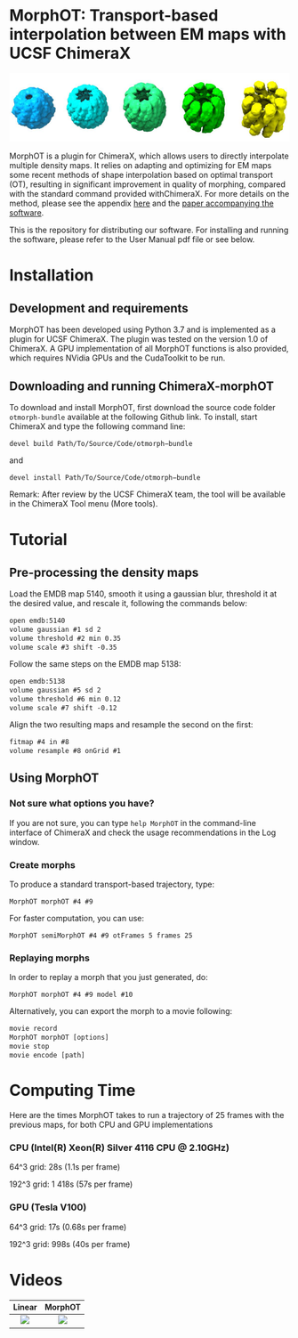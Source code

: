 # MorphOT: Transport-based interpolation between EM maps with UCSF ChimeraX

![OT morphing on chaperonin](.readme_material/chaperonin.png)

MorphOT is  a  plugin  for ChimeraX,  which  allows  users  to  directly  interpolate  multiple density maps.  It relies on adapting and optimizing for EM maps some recent methods of shape interpolation based on optimal transport (OT), resulting in significant improvement in quality of morphing,  compared with the standard command provided withChimeraX. For more details on the method, please see the appendix [here](https://raw.githubusercontent.com/kdd-ubc/MorphOT/master/MorphOT_user_manual.pdf) and the [paper accompanying the software](https://www.biorxiv.org/content/10.1101/2020.09.08.286302v1).

This is the repository for distributing our software. For installing and running the software, please refer to the User Manual pdf file or see below.

# Installation

## Development and requirements

MorphOT has been developed using Python 3.7 and is implemented as a plugin for UCSF ChimeraX. The plugin was tested on the version 1.0 of ChimeraX. A GPU implementation of all MorphOT functions  is  also  provided,  which  requires  NVidia  GPUs  and  the  CudaToolkit to be run.

## Downloading and running ChimeraX-morphOT

To download and install MorphOT, first download the source code folder `otmorph-bundle` available at the following Github link. To install, start ChimeraX and type the following command line:

```
devel build Path/To/Source/Code/otmorph−bundle
```
and
```
devel install Path/To/Source/Code/otmorph−bundle
```

Remark: After review by the UCSF ChimeraX team, the tool will be available in the ChimeraX Tool menu (More tools).

# Tutorial

## Pre-processing the density maps

Load the EMDB map 5140, smooth it using a gaussian blur, threshold it at the desired value, and rescale it, following the commands below:
```
open emdb:5140
volume gaussian #1 sd 2
volume threshold #2 min 0.35
volume scale #3 shift -0.35
```

Follow the same steps on the EMDB map 5138:
```
open emdb:5138
volume gaussian #5 sd 2
volume threshold #6 min 0.12
volume scale #7 shift -0.12
```

Align the two resulting maps and resample the second on the first:
```
fitmap #4 in #8
volume resample #8 onGrid #1
```

## Using MorphOT

### Not sure what options you have?
If you are not sure, you can type `help MorphOT` in the command-line interface of ChimeraX and check the usage recommendations in the Log window.

### Create morphs

To produce a standard transport-based trajectory, type:
```
MorphOT morphOT #4 #9
```

For faster computation, you can use:
```
MorphOT semiMorphOT #4 #9 otFrames 5 frames 25
```

### Replaying morphs

In order to replay a morph that you just generated, do:
```
MorphOT morphOT #4 #9 model #10
```

Alternatively, you can export the morph to a movie following:
```
movie record
MorphOT morphOT [options]
movie stop
movie encode [path]
```

# Computing Time

Here are the times MorphOT takes to run a trajectory of 25 frames with the previous maps, for both CPU and GPU implementations

### CPU (Intel(R) Xeon(R) Silver 4116 CPU @ 2.10GHz)

64^3 grid: 28s (1.1s per frame) 

192^3 grid: 1 418s (57s per frame)

### GPU (Tesla V100)

64^3 grid: 17s (0.68s per frame)

192^3 grid: 998s (40s per frame)  


# Videos
Linear            |  MorphOT
:-------------------------:|:-------------------------:
![](5138_5140_linear.gif)  |  ![](5138_5140_OT.gif)

